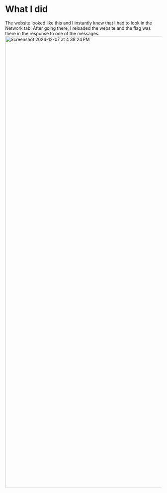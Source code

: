 # What I did
The website looked like this and I instantly knew that I had to look in the Network tab. After going there, I reloaded the website and the flag was there in the response to one of the messages.
<img width="1455" alt="Screenshot 2024-12-07 at 4 38 24 PM" src="https://github.com/user-attachments/assets/4696855e-96f7-432b-9f94-52f0051a3122">
